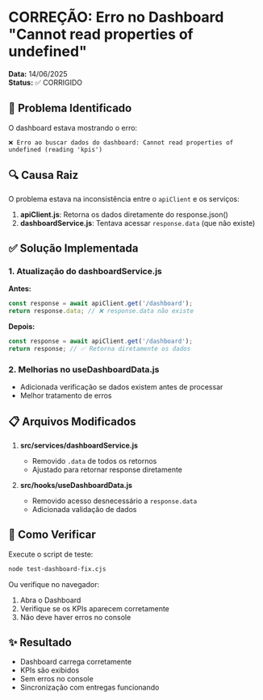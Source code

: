# CORREÇÃO: Erro no Dashboard "Cannot read properties of undefined"

**Data:** 14/06/2025  
**Status:** ✅ CORRIGIDO

## 🐛 Problema Identificado

O dashboard estava mostrando o erro:
```
❌ Erro ao buscar dados do dashboard: Cannot read properties of undefined (reading 'kpis')
```

## 🔍 Causa Raiz

O problema estava na inconsistência entre o `apiClient` e os serviços:

1. **apiClient.js**: Retorna os dados diretamente do response.json()
2. **dashboardService.js**: Tentava acessar `response.data` (que não existe)

## ✅ Solução Implementada

### 1. Atualização do dashboardService.js

**Antes:**
```javascript
const response = await apiClient.get('/dashboard');
return response.data; // ❌ response.data não existe
```

**Depois:**
```javascript
const response = await apiClient.get('/dashboard');
return response; // ✅ Retorna diretamente os dados
```

### 2. Melhorias no useDashboardData.js

- Adicionada verificação se dados existem antes de processar
- Melhor tratamento de erros

## 📋 Arquivos Modificados

1. **src/services/dashboardService.js**
   - Removido `.data` de todos os retornos
   - Ajustado para retornar response diretamente

2. **src/hooks/useDashboardData.js**
   - Removido acesso desnecessário a `response.data`
   - Adicionada validação de dados

## 🧪 Como Verificar

Execute o script de teste:
```bash
node test-dashboard-fix.cjs
```

Ou verifique no navegador:
1. Abra o Dashboard
2. Verifique se os KPIs aparecem corretamente
3. Não deve haver erros no console

## ✨ Resultado

- Dashboard carrega corretamente
- KPIs são exibidos
- Sem erros no console
- Sincronização com entregas funcionando